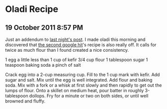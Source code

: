 # Oladi Recipe
## 19 October 2011 8:57 PM

Just an addendum to [last night's post][1]. I made oladi this morning and discovered that [the second google hit][2]'s recipe is also really off. It calls for twice as much flour than I found created a nice consistency.



1 egg
a little less than 1 cup of kefir
3/4 cup flour
1 tablespoon sugar
1 teaspoon baking soda
a pinch of salt

Crack egg into a 2-cup measuring cup. Fill to the 1 cup mark with kefir. Add sugar and salt. Mix until the egg is well integrated. Add flour and baking soda. Mix with a fork or a whisk at first slowly and then rapidly to get out the lumps of flour. Onto a skillet on medium heat, pour batter in roughly 3-tablespoon dollops. Fry for a minute or two on both sides, or until well browned and fluffy.

   [1]: http://postgradpancakes.blogspot.com/2011/10/oladi-and-grilled-zucchini-later.html
   [2]: http://www.enjoyyourcooking.com/main-dish-recipes/russian-kefir-pancakes-oladi.html
